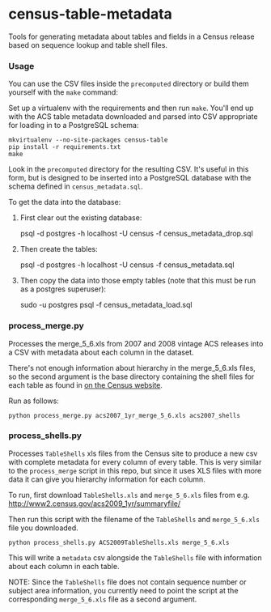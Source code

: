 census-table-metadata
=====================

Tools for generating metadata about tables and fields in a Census release
based on sequence lookup and table shell files.

### Usage ###

You can use the CSV files inside the `precomputed` directory or build them
yourself with the `make` command:

Set up a virtualenv with the requirements and then run `make`. You'll end up
with the ACS table metadata downloaded and parsed into CSV appropriate for
loading in to a PostgreSQL schema:

```
mkvirtualenv --no-site-packages census-table
pip install -r requirements.txt
make
```

Look in the `precomputed` directory for the resulting CSV. It's useful in this
form, but is designed to be inserted into a PostgreSQL database with the schema
defined in `census_metadata.sql`.

To get the data into the database:

1. First clear out the existing database:

    psql -d postgres -h localhost -U census -f census_metadata_drop.sql

2. Then create the tables:

    psql -d postgres -h localhost -U census -f census_metadata.sql

3. Then copy the data into those empty tables (note that this must be run as a
   postgres superuser):

    sudo -u postgres psql -f census_metadata_load.sql

### process_merge.py ###

Processes the merge_5_6.xls from 2007 and 2008 vintage ACS releases into a CSV
with metadata about each column in the dataset.

There's not enough information about hierarchy in the merge_5_6.xls files, so the
second argument is the base directory containing the shell files for each table
as found in [on the Census website](http://www2.census.gov/acs/downloads/shells/2007/Detailed_Tables/).

Run as follows:

    python process_merge.py acs2007_1yr_merge_5_6.xls acs2007_shells

### process_shells.py ###

Processes `TableShells` xls files from the Census site to produce a new csv
with complete metadata for every column of every table. This is very similar
to the `process_merge` script in this repo, but since it uses XLS files with
more data it can give you hierarchy information for each column.

To run, first download `TableShells.xls` and `merge_5_6.xls` files from e.g.
http://www2.census.gov/acs2009_1yr/summaryfile/

Then run this script with the filename of the `TableShells` and `merge_5_6.xls`
file you downloaded.

    python process_shells.py ACS2009TableShells.xls merge_5_6.xls

This will write a `metadata` csv alongside the `TableShells` file with information
about each column in each table.

NOTE: Since the `TableShells` file does not contain sequence number or subject area
information, you currently need to point the script at the corresponding
`merge_5_6.xls` file as a second argument.

